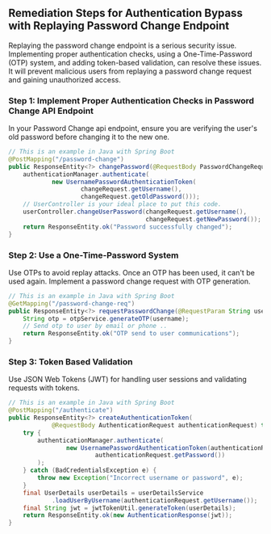 

## Remediation Steps for Authentication Bypass with Replaying Password Change Endpoint

Replaying the password change endpoint is a serious security issue. Implementing proper authentication checks, using a One-Time-Password (OTP) system, and adding token-based validation, can resolve these issues. It will prevent malicious users from replaying a password change request and gaining unauthorized access.

### Step 1: Implement Proper Authentication Checks in Password Change API Endpoint

In your Password Change api endpoint, ensure you are verifying the user's old password before changing it to the new one.

```java
// This is an example in Java with Spring Boot
@PostMapping("/password-change")
public ResponseEntity<?> changePassword(@RequestBody PasswordChangeRequest changeRequest){
    authenticationManager.authenticate(
            new UsernamePasswordAuthenticationToken(
                    changeRequest.getUsername(),
                    changeRequest.getOldPassword()));
    // UserController is your ideal place to put this code.
    userController.changeUserPassword(changeRequest.getUsername(), 
                                      changeRequest.getNewPassword());
    return ResponseEntity.ok("Password successfully changed");
}
```

### Step 2: Use a One-Time-Password System 

Use OTPs to avoid replay attacks. Once an OTP has been used, it can't be used again. Implement a password change request with OTP generation.

```java
// This is an example in Java with Spring Boot
@GetMapping("/password-change-req")
public ResponseEntity<?> requestPasswordChange(@RequestParam String username){
    String otp = otpService.generateOTP(username);
    // Send otp to user by email or phone ..
    return ResponseEntity.ok("OTP send to user communications");  
}
```

### Step 3: Token Based Validation

Use JSON Web Tokens (JWT) for handling user sessions and validating requests with tokens. 

```java
// This is an example in Java with Spring Boot
@PostMapping("/authenticate")
public ResponseEntity<?> createAuthenticationToken(
            @RequestBody AuthenticationRequest authenticationRequest) throws Exception {
    try {
        authenticationManager.authenticate(
                new UsernamePasswordAuthenticationToken(authenticationRequest.getUsername(),
                        authenticationRequest.getPassword())
        );
    } catch (BadCredentialsException e) {
        throw new Exception("Incorrect username or password", e);
    }
    final UserDetails userDetails = userDetailsService
            .loadUserByUsername(authenticationRequest.getUsername());
    final String jwt = jwtTokenUtil.generateToken(userDetails);
    return ResponseEntity.ok(new AuthenticationResponse(jwt));
}
```
